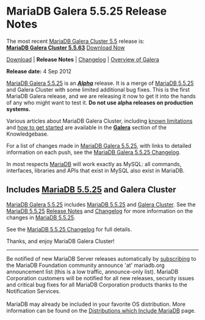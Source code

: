 # MariaDB Galera 5.5.25 Release Notes

The most recent [MariaDB Galera Cluster 5.5](/kb/en/galera/) release is:<br>
<span class="cstm-style lead"><strong>[MariaDB Galera Cluster 5.5.63](/replication/galera-cluster/mariadb-galera-cluster-releases/mariadb-galera-55-release-notes/mariadb-galera-cluster-5563-release-notes)</strong> [Download<span>&nbsp;</span>Now](https://downloads.mariadb.org/mariadb-galera/5.5)</span>

[Download](http://downloads.mariadb.org/mariadb-galera/5.5.25) |
<strong>Release Notes</strong> |
[Changelog](/replication/galera-cluster/mariadb-galera-cluster-releases/mariadb-galera-55-changelogs/mariadb-galera-5525-changelog) |
[Overview of Galera](/replication/galera-cluster/what-is-mariadb-galera-cluster)

<strong>Release date:</strong> 4 Sep 2012

[MariaDB Galera 5.5.25](/kb/en/mariadb-galera-cluster-5525-release-notes/) is an <strong><em>[Alpha](/kb/en/release-criteria/)</em></strong> release. It is a
merge of [MariaDB 5.5.25](/kb/en/what-is-mariadb-55/) and Galera Cluster with some
limited additional bug fixes. This is the first MariaDB Galera release, and we
are releasing it now to get it into the hands of any who might want to test it.
<strong>Do not use alpha releases on production systems.</strong>

Various articles about MariaDB Galera Cluster, including [known limitations](/replication/galera-cluster/mariadb-galera-cluster-known-limitations) and [how to get started](/replication/galera-cluster/getting-started-with-mariadb-galera-cluster) are available in the <strong>[Galera](/kb/en/galera/)</strong> section of the Knowledgebase.

For a list of changes made in [MariaDB Galera 5.5.25](/kb/en/mariadb-galera-cluster-5525-release-notes/), with links to detailed
information on each push, see the
[MariaDB Galera 5.5.25 Changelog](/replication/galera-cluster/mariadb-galera-cluster-releases/mariadb-galera-55-changelogs/mariadb-galera-5525-changelog).

In most respects [MariaDB](/replication/optimization-and-tuning/query-optimizations/guiduuid-performance/mariadb) will work exactly as MySQL: all commands,
interfaces, libraries and APIs that exist in MySQL also exist in MariaDB.

## Includes [MariaDB 5.5.25](/kb/en/mariadb-5525-release-notes/) and Galera Cluster

[MariaDB Galera 5.5.25](/kb/en/mariadb-galera-cluster-5525-release-notes/) includes [MariaDB 5.5.25](/kb/en/mariadb-5525-release-notes/) and
[Galera Cluster](http://codership.com/content/using-galera-cluster). See the
[MariaDB 5.5.25](/kb/en/mariadb-5525-release-notes/) [Release Notes](/kb/en/mariadb-5525-release-notes/) and
[Changelog](/kb/en/mariadb-5525-changelog/) for more information on the changes in
[MariaDB 5.5.25](/kb/en/mariadb-5525-release-notes/).

See the [MariaDB 5.5.25 Changelog](/kb/en/mariadb-5525-changelog/) for full details.

Thanks, and enjoy MariaDB Galera Cluster!

---

Be notified of new MariaDB Server releases automatically by [subscribing](https://lists.askmonty.org/cgi-bin/mailman/listinfo/announce) to the MariaDB Foundation community announce 'at' mariadb.org announcement list (this is a low traffic, announce-only list). MariaDB Corporation customers will be notified for all new releases, security issues and critical bug fixes for all MariaDB Corporation products thanks to the Notification Services.
<br><br>
MariaDB may already be included in your favorite OS distribution. More
information can be found on the
[Distributions which Include MariaDB](/mariadb-administration/getting-installing-and-upgrading-mariadb/binary-packages/distributions-which-include-mariadb)
page.